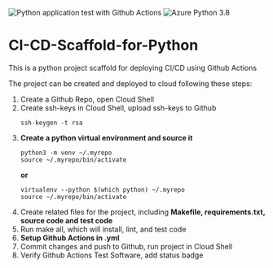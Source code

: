 ![Python application test with Github Actions](https://github.com/yueyang0115/CI-CD-Scaffold-for-Python/workflows/Python%20application%20test%20with%20Github%20Actions/badge.svg)
![Azure Python 3.8](https://github.com/yueyang0115/CI-CD-Scaffold-for-Python/workflows/Azure%20Python%203.8/badge.svg)

# CI-CD-Scaffold-for-Python
This is a python project scaffold for deploying CI/CD using Github Actions  

The project can be created and deployed to cloud following these steps:  
1. Create a Github Repo, open Cloud Shell  
2. Create ssh-keys in Cloud Shell, upload ssh-keys to Github  
   ```
   ssh-keygen -t rsa
   ```
3. **Create a python virtual environment and source it**  
   ```
   python3 -m venv ~/.myrepo
   source ~/.myrepo/bin/activate  
   ```
   **or**
   ```
   virtualenv --python $(which python) ~/.myrepo  
   source ~/.myrepo/bin/activate  
   ```
4. Create related files for the project, including **Makefile, requirements.txt, source code and test code**  
5. Run make all, which will install, lint, and test code  
6. **Setup Github Actions in .yml**
7. Commit changes and push to Github, run project in Cloud Shell
8. Verify Github Actions Test Software, add status badge
